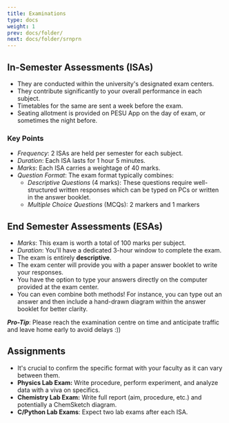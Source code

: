 ```yaml
---
title: Examinations
type: docs
weight: 1
prev: docs/folder/
next: docs/folder/srnprn
---
```


## In-Semester Assessments (ISAs)

- They are conducted within the university's designated exam centers. 
- They contribute significantly to your overall performance in each subject.
- Timetables for the same are sent a week before the exam. 
- Seating allotment is provided on PESU App on the day of exam, or sometimes the night before.

### Key Points

* *Frequency*: 2 ISAs are held per semester for each subject.
* *Duration*: Each ISA lasts for 1 hour 5 minutes.
* *Marks*: Each ISA carries a weightage of 40 marks.
* *Question Format*: The exam format typically combines:
    * *Descriptive Questions* (4 marks): These questions require well-structured written responses which can be typed on PCs or written in the answer booklet.
    * *Multiple Choice Questions* (MCQs): 2 markers and 1 markers

## End Semester Assessments (ESAs)

- *Marks*: This exam is worth a total of 100 marks per subject.
- *Duration*: You'll have a dedicated 3-hour window to complete the exam.
- The exam is entirely **descriptive**.
- The exam center will provide you with a paper answer booklet to write your responses.
- You have the option to type your answers directly on the computer provided at the exam center.
- You can even combine both methods! For instance, you can type out an answer and then include a hand-drawn diagram within the answer booklet for better clarity.

***Pro-Tip***: Please reach the examination centre on time and anticipate traffic and leave home early to avoid delays :))

## Assignments 

* It's crucial to confirm the specific format with your faculty as it can vary between them.
* **Physics Lab Exam:** Write procedure, perform experiment, and analyze data with a viva on specifics.
* **Chemistry Lab Exam:** Write full report (aim, procedure, etc.) and potentially a ChemSketch diagram.
* **C/Python Lab Exams**: Expect two lab exams after each ISA.
